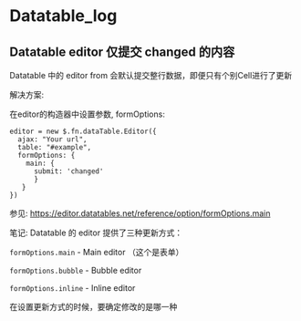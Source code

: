 # Datatable_log

## Datatable editor 仅提交 changed 的内容

Datatable 中的 editor from 会默认提交整行数据，即便只有个别Cell进行了更新

解决方案: 

在editor的构造器中设置参数, formOptions:

```
editor = new $.fn.dataTable.Editor({
  ajax: "Your url",
  table: "#example",
  formOptions: {
    main: {
      submit: 'changed'
      }
   }
})
```

参见:
https://editor.datatables.net/reference/option/formOptions.main

笔记:
Datatable 的 editor 提供了三种更新方式：

`formOptions.main` - Main editor      （这个是表单）

`formOptions.bubble` - Bubble editor

`formOptions.inline` - Inline editor

在设置更新方式的时候，要确定修改的是哪一种
